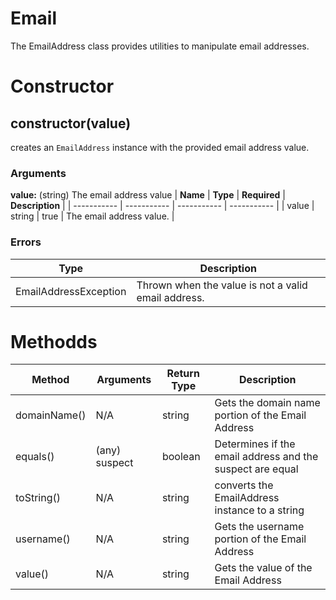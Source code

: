 # Email
The EmailAddress class provides utilities to manipulate email addresses.

# Constructor
## constructor(value)
creates an `EmailAddress` instance with the provided email address value.

### Arguments
**value:** (string) The email address value
| **Name** | **Type** | **Required** | **Description** |
| ----------- | ----------- | ----------- | ----------- |
| value | string | true | The email address value. |

### Errors
| **Type** | **Description** |
| ----------- | ----------- |
| EmailAddressException | Thrown when the value is not a valid email address. |

# Methodds
| **Method** | **Arguments** | **Return Type** | **Description** |
| ----------- | ----------- | ----------- | ----------- |
| domainName() | N/A | string | Gets the domain name portion of the Email Address |
| equals() | (any) suspect | boolean | Determines if the email address and the suspect are equal |
| toString() | N/A | string | converts the EmailAddress instance to a string |
| username() | N/A | string | Gets the username portion of the Email Address |
| value() | N/A | string | Gets the value of the Email Address |